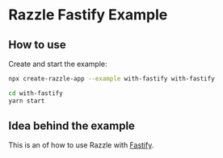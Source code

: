 # Razzle Fastify Example

## How to use

<!-- START install generated instructions please keep comment here to allow auto update -->
<!-- DON'T EDIT THIS SECTION, INSTEAD RE-RUN yarn update-examples TO UPDATE -->Create and start the example:

```bash
npx create-razzle-app --example with-fastify with-fastify

cd with-fastify
yarn start
```
<!-- END install generated instructions please keep comment here to allow auto update -->

## Idea behind the example
This is an of how to use Razzle with [Fastify](https://github.com/fastify/fastify).

